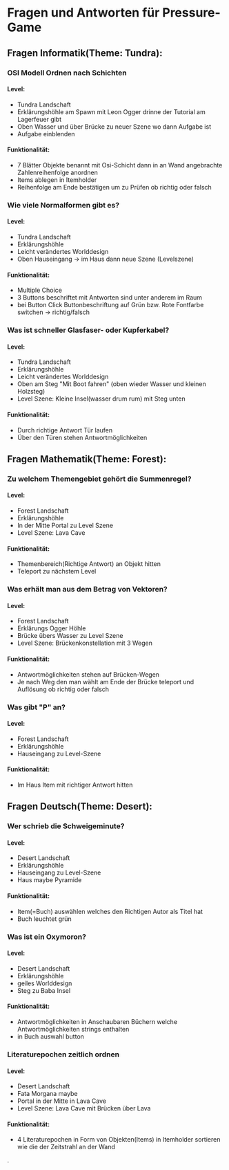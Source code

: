 # Fragen und Antworten für Pressure-Game

## Fragen Informatik(Theme: Tundra):

### OSI Modell Ordnen nach Schichten

#### Level:

- Tundra Landschaft
- Erklärungshöhle am Spawn mit Leon Ogger drinne der Tutorial am Lagerfeuer gibt
- Oben Wasser und über Brücke zu neuer Szene wo dann Aufgabe ist
- Aufgabe einblenden

#### Funktionalität:

- 7 Blätter Objekte benannt mit Osi-Schicht dann in an Wand angebrachte Zahlenreihenfolge anordnen
- Items ablegen in Itemholder
- Reihenfolge am Ende bestätigen um zu Prüfen ob richtig oder falsch

### Wie viele Normalformen gibt es?

#### Level:

- Tundra Landschaft
- Erklärungshöhle
- Leicht verändertes Worlddesign
- Oben Hauseingang -> im Haus dann neue Szene (Levelszene)

#### Funktionalität:

- Multiple Choice
- 3 Buttons beschriftet mit Antworten sind unter anderem im Raum
- bei Button Click Buttonbeschriftung auf Grün bzw. Rote Fontfarbe switchen -> richtig/falsch

### Was ist schneller Glasfaser- oder Kupferkabel?

#### Level:

- Tundra Landschaft
- Erklärungshöhle
- Leicht verändertes Worlddesign
- Oben am Steg "Mit Boot fahren" (oben wieder Wasser und kleinen Holzsteg)
- Level Szene: Kleine Insel(wasser drum rum) mit Steg unten

#### Funktionalität:

- Durch richtige Antwort Tür laufen
- Über den Türen stehen Antwortmöglichkeiten

## Fragen Mathematik(Theme: Forest):

### Zu welchem Themengebiet gehört die Summenregel?

#### Level:

- Forest Landschaft
- Erklärungshöhle
- In der Mitte Portal zu Level Szene
- Level Szene: Lava Cave

#### Funktionalität:

- Themenbereich(Richtige Antwort) an Objekt hitten 
- Teleport zu nächstem Level

### Was erhält man aus dem Betrag von Vektoren?

#### Level:

- Forest Landschaft
- Erklärungs Ogger Höhle
- Brücke übers Wasser zu Level Szene
- Level Szene: Brückenkonstellation mit 3 Wegen

#### Funktionalität:

- Antwortmöglichkeiten stehen auf Brücken-Wegen
- Je nach Weg den man wählt am Ende der Brücke teleport und Auflösung ob richtig oder falsch

### Was gibt "P" an?

#### Level:

- Forest Landschaft
- Erklärungshöhle
- Hauseingang zu Level-Szene

#### Funktionalität:

- Im Haus Item mit richtiger Antwort hitten

## Fragen Deutsch(Theme: Desert):

### Wer schrieb die Schweigeminute?

#### Level:

- Desert Landschaft
- Erklärungshöhle
- Hauseingang zu Level-Szene
- Haus maybe Pyramide

#### Funktionalität:

- Item(=Buch) auswählen welches den Richtigen Autor als Titel hat
- Buch leuchtet grün

### Was ist ein Oxymoron?

#### Level:

- Desert Landschaft
- Erklärungshöhle
- geiles Worlddesign
- Steg zu Baba Insel

#### Funktionalität:

- Antwortmöglichkeiten in Anschaubaren Büchern welche Antwortmöglichkeiten strings enthalten
- in Buch auswahl button

### Literaturepochen zeitlich ordnen

#### Level:

- Desert Landschaft
- Fata Morgana maybe
- Portal in der Mitte in Lava Cave
- Level Szene: Lava Cave mit Brücken über Lava

#### Funktionalität:

- 4 Literaturepochen in Form von Objekten(Items) in Itemholder sortieren wie die der Zeitstrahl an der Wand

















.
